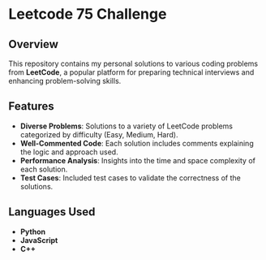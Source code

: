 # Leetcode 75 Challenge

## Overview

This repository contains my personal solutions to various coding problems from **LeetCode**, a popular platform for preparing technical interviews and enhancing problem-solving skills. 

## Features

- **Diverse Problems**: Solutions to a variety of LeetCode problems categorized by difficulty (Easy, Medium, Hard).
- **Well-Commented Code**: Each solution includes comments explaining the logic and approach used.
- **Performance Analysis**: Insights into the time and space complexity of each solution.
- **Test Cases**: Included test cases to validate the correctness of the solutions.

## Languages Used

- **Python**
- **JavaScript**
- **C++**




